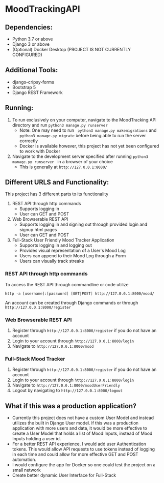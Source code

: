 # MoodTrackingAPI

## Dependencies:
- Python 3.7 or above <br />
- Django 3 or above <br />
- (Optional) Docker Desktop (PROJECT IS NOT CURRENTLY CONFIGURED)
## Additional Tools:
- django-cripsy-forms
- Bootstrap 5
- Django REST Framework

## Running:

1. To run exclusively on your computer, navigate to the MoodTracking API directory and run ``` python3 manage.py runserver ```
    - Note: One may need to run  ``` python3 manage.py makemigrations``` and ``` python3 manage.py migrate ``` before being able to run the server correctly
    - Docker is available however, this project has not yet been configured to work with Docker
2. Navigate to the development server specified after running ```python3 manage.py runserver ``` in a browser of your choice
   - This is generally at ``` http://127.0.0.1:8000/ ```

## Different URLS and Functionality:

This project has 3 different parts to its functionality

1. REST API through http commands
   - Supports logging in
   - User can GET and POST
2. Web Browserable REST API
   - Supports logging in and signing out through provided login and signup html pages
   - User can GET and POST
3. Full-Stack User Friendly Mood Tracker Application
   - Supports logging in and logging out
   - Provides visual representation of a User's Mood Log
   - Users can append to their Mood Log through a Form
   - Users can visually track streaks

### REST API through http commands

  To access the REST API through commandline or code utilize 

  ``` http -a [username]:[password] [GET|POST] http://127.0.0.1:8000/mood/ ```

  An account can be created through Django commands or through ``` http://127.0.0.1:8000/register ```

### Web Browserable REST API

1. Register through ``` http://127.0.0.1:8000/register ``` if you do not have an account
2. Login to your account through ```http://127.0.0.1:8000/login ```
3. Navigate to ```http://127.0.0.1:8000/mood```


### Full-Stack Mood Tracker

1. Register through ``` http://127.0.0.1:8000/register ``` if you do not have an account
2. Login to your account through ```http://127.0.0.1:8000/login ```
3. Navigate to ```http://127.0.0.1:8000/moodUserFriendly ```
4. Logout by navigating to ```http://127.0.0.1:8000/logout ```

## What if this was a production application?

- Currently this project does not have a custom User Model and instead utilizes the built in Django User model. If this was a production application with more users and data, it would be more effective to create a User Model that holds a list of Mood Inputs, instead of Mood Inputs holding a user id.
- For a better REST API experience, I would add user Authentication tokens. This would allow API requests to use tokens instead of logging in each time and could allow for more effective GET and POST automation.  
- I would configure the app for Docker so one could test the project on a small network
- Create better dynamic User Interface for Full-Stack
